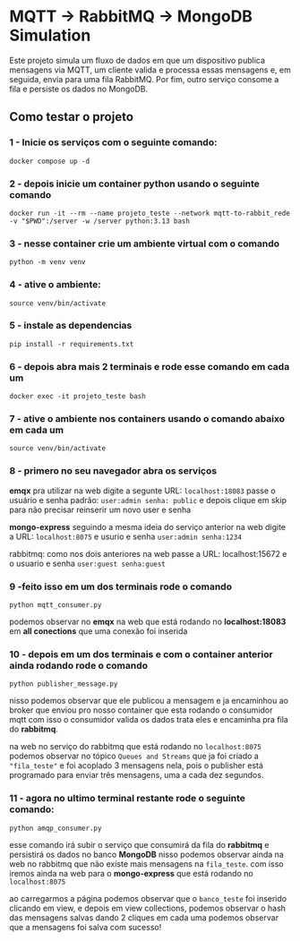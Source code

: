 # MQTT → RabbitMQ → MongoDB Simulation
Este projeto simula um fluxo de dados em que um dispositivo publica mensagens via MQTT, um cliente valida e processa essas mensagens e, em seguida, envia para uma fila RabbitMQ. Por fim, outro serviço consome a fila e persiste os dados no MongoDB.


## Como testar o projeto

### 1 - Inicie os serviços com o seguinte comando:

``docker compose up -d``

### 2 - depois inicie um container python usando o seguinte comando

``docker run -it --rm --name projeto_teste --network mqtt-to-rabbit_rede -v "$PWD":/server -w /server python:3.13 bash``


### 3 - nesse container crie um ambiente virtual com o comando

``python -m venv venv``

### 4 - ative o ambiente:

``source venv/bin/activate``


### 5 - instale as dependencias

``pip install -r requirements.txt``

### 6 - depois abra mais 2 terminais e rode esse comando em cada um

``docker exec -it projeto_teste bash``

### 7 - ative o ambiente nos containers usando o comando abaixo em cada um

``source venv/bin/activate``

### 8 - primero no seu navegador abra os serviços

**emqx** pra utilizar na web digite a segunte URL: ``localhost:18083``
passe o usuário e senha padrão: ``user:admin senha: public`` e depois clique em skip para não precisar reinserir um novo user e senha


**mongo-express** seguindo a mesma ideia do serviço anterior na web 
digite a URL: ``localhost:8075`` e usurio e senha ``user:admin senha:1234``

rabbitmq: como nos dois anteriores na web passe a URL: localhost:15672 e o usuario e senha ``user:guest senha:guest`` 

### 9 -feito isso em um dos terminais rode o comando

``python mqtt_consumer.py``

podemos observar no **emqx** na web que está rodando no **localhost:18083**
em **all conections** que uma conexão foi inserida


### 10 - depois em um dos terminais e com o container anterior ainda rodando rode o comando

``python publisher_message.py``

nisso podemos observar que ele publicou a mensagem e ja encaminhou ao broker
que enviou pro nosso container que esta rodando o consumidor mqtt
com isso o consumidor valida os dados trata eles e encaminha pra fila do **rabbitmq**.

na web no serviço do rabbitmq que está rodando no ``localhost:8075``
podemos observar no tópico ``Queues and Streams`` que ja foi criado a ``"fila_teste"``
e foi acoplado 3 mensagens nela, pois o publisher está programado para enviar três mensagens,
uma a cada dez segundos.


### 11 - agora no ultimo terminal restante rode o seguinte comando:

``python amqp_consumer.py``

esse comando irá subir o serviço que consumirá da fila do **rabbitmq** e persistirá os dados no banco **MongoDB**
nisso podemos observar ainda na web no rabbitmq que não existe mais mensagens na ``fila_teste``.
com isso iremos ainda na web para o **mongo-express** que está rodando no ``localhost:8075``

ao carregarmos a página podemos observar que o ``banco_teste`` foi inserido
clicando em view, e depois em view collections, podemos observar o hash das mensagens salvas
dando 2 cliques em cada uma podemos observar que a mensagens foi salva com sucesso!